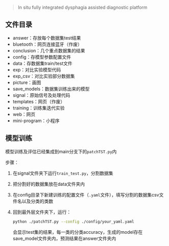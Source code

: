 > In situ fully integrated dysphagia assisted diagnostic platform

## 文件目录

* answer：存放每个数据集test结果
* bluetooth：网页连接蓝牙（作废）
* conclusion：几个重点数据集的结果
* config：存模型参数配置文件
* data：存数据集train/test文件
* exp：对比实验模型代码
* exp_csv：对比实验部分数据集
* picture：画图
* save_models：数据集训练出来的模型
* signal：原始信号及处理代码
* templates：网页（作废）
* training：训练集迭代实验
* web：网页
* mini-program：小程序

## 模型训练

模型训练及评估已经集成到main分支下的`patchTST.py`内

步骤：

1. 在signal文件夹下运行`train_test.py`，分割数据集

2. 把分割好的数据集放在data文件夹内

3. 在config目录下新建训练的配置文件（`.yaml`文件），填写分割的数据集csv文件名以及分类的类数

4. 回到最外层文件夹下，运行：

   ```bash
   python ./patchTST.py --config ./config/your_yaml.yaml
   ```

   会显示test集的结果，每一类的分类accuracy，生成的model存在save_model文件夹内，预测结果在answer文件夹内
